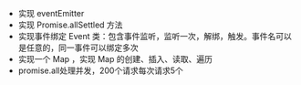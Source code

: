 - 实现 eventEmitter
- 实现 Promise.allSettled 方法
- 实现事件绑定 Event 类：包含事件监听，监听一次，解绑，触发。事件名可以是任意的，同一事件可以绑定多次
- 实现一个 Map ，实现 Map 的创建、插入、读取、遍历
- promise.all处理并发，200个请求每次请求5个